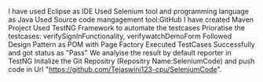 I have used Eclipse as IDE 
Used Selenium tool and programming language as Java
Used Source code mangagement tool:GitHub
I have created Maven Project
Used TestNG Framework to automate the testcases
Prioratise the testcases: verifySignInFunctionality,  verifywatchDemoForm
Followed Design Pattern as POM with Page Factory
Executed TestCases Successfully and got status as "Pass"
We analyise the result by default reporter in TestNG
Initalize the Git Repositry (Repositry Name:SeleniumCode) and push code in Url "https://github.com/Tejaswini123-cpu/SeleniumCode".
